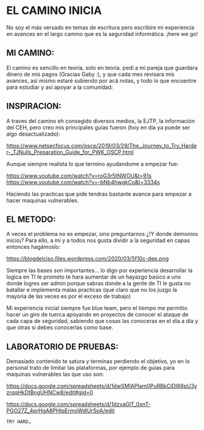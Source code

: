 # EL CAMINO INICIA
No soy el más versado en temas de escritura pero escribire mi experiencia en avances en el largo camino que es la seguridad informática.
¡here we go!

## MI CAMINO:
El camino es sencillo en teoría, solo en teoría. pedí a mi pareja que guardara dinero de mis pagos (Gracias Gaby :), y que cada mes revisara mis avances, así mismo estaré subiendo por acá notas, y todo lo que encuentre para estudiar y así apoyar a la comunidad:

## INSPIRACION:

A traves del camino eh consegido diversos medios, la EJTP, la información del CEH, pero creo mis principales guias fueron (hoy en día ya puede ser algo desactualizado):

https://www.netsecfocus.com/oscp/2019/03/29/The_Journey_to_Try_Harder-_TJNulls_Preparation_Guide_for_PWK_OSCP.html

Aunque siempre realista lo que termino ayudandome a empezar fue:

https://www.youtube.com/watch?v=roG3r5tNWOU&t=91s
https://www.youtube.com/watch?v=-bNb4hwgkCo&t=3334s

Haciendo las practicas que pide tendras bastante avance para empezar a hacer maquinas vulnerables.

## EL METODO:

A veces el problema no es empezar, sino preguntarnos ¿!Y donde demonios inicio¡? Para ello, a mí y a todos nos gusta dividir a la seguridad en capas entonces hagámoslo:

https://blogdelciso.files.wordpress.com/2020/03/5f10c-dep.png

Siempre las bases son importantes... lo digo por experiencia desarrollar la logica en TI te prometo te hara aumentar de un hayazgo basico a uno donde logres ser admin porque sabras donde a la gente de TI le gusta no batallar e implementa malas practicas (que claro que no los juzgo la mayoria de las veces es por el exceso de trabajo)

Mi experiencia inicial siempre fue blue team, pero el tiempo me permitio hacer un giro de tuerca apoyando en proyectos de conocer el ataque de cada capa de seguridad, sabiendo que cosas las conoceras en el día a día y que otras si debes conocerlas como base.

## LABORATORIO DE PRUEBAS:

Demasiado contenido te satura y terminas perdiendo el objetivo, yo en lo personal trato de limitar las plataformas, por ejemplo de guias para maquinas vulnerables las que uso son:

https://docs.google.com/spreadsheets/d/1dwSMIAPIam0PuRBkCiDI88pU3yzrqqHkDtBngUHNCw8/edit#gid=0

https://docs.google.com/spreadsheets/d/1dzvaGlT_0xnT-PGO27Z_4prHgA8PHIpErmoWdlUrSoA/edit

    TRY HARD…
